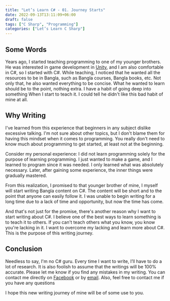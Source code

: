 ```yaml
---
title: "Let’s Learn C# - 01. Journey Starts"
date: 2022-09-13T13:11:09+06:00
draft: false
tags: ["C Sharp", "Programming"]
categories: ["Let’s Learn C Sharp"]
---
```


## Some Words

Years ago, I started teaching programming to one of my younger brothers. He was interested in game development in [Unity](https://unity.com/), and I am also comfortable in C#, so I started with C#. While teaching, I noticed that he wanted all the resources to be in Bangla, such as Bangla courses, Bangla books, etc. Not only that, he also wanted everything to be concise. What he wanted to learn should be to the point, nothing extra. I have a habit of going deep into something When I start to teach it. I could tell he didn't like this bad habit of mine at all.

## Why Writing

I've learned from this experience that beginners in any subject dislike excessive talking. I'm not sure about other topics, but I don't blame them for having this mindset when it comes to programming. You really don't need to know much about programming to get started, at least not at the beginning.

Consider my personal experience: I did not learn programming solely for the purpose of learning programming. I just wanted to make a game, and I learned to program since it was needed. I only learned what was absolutely necessary. Later, after gaining some experience, the inner things were gradually mastered.

From this realization, I promised to that younger brother of mine, I myself will start writing Bangla content on C#. The content will be short and to the point that anyone can easily follow it. I was unable to begin writing for a long time due to a lack of time and opportunity, but now the time has come.

And that's not just for the promise, there's another reason why I want to start writing about C#. I believe one of the best ways to learn something is to teach it to others. If you can't teach others what you know, you know you're lacking in it. I want to overcome my lacking and learn more about C#. This is the purpose of this writing journey.

## Conclusion

Needless to say, I'm no C# guru. Every time I want to write, I’ll have to do a lot of research. It is also foolish to assume that the writings will be 100% accurate. Please let me know if you find any mistakes in my writing. You can contact me directly on [Facebook](https://facebook.com/showmik1) or by [email](mailto:intisarbnaim@gmail.com). Also, feel free to contact me if you have any questions

I hope this new writing journey of mine will be of some use to you.